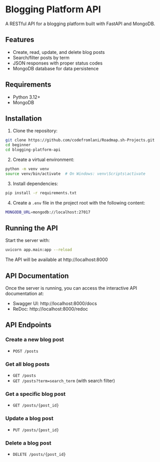 # Blogging Platform API

A RESTful API for a blogging platform built with FastAPI and MongoDB.

## Features

- Create, read, update, and delete blog posts
- Search/filter posts by term
- JSON responses with proper status codes
- MongoDB database for data persistence

## Requirements

- Python 3.12+
- MongoDB

## Installation

1. Clone the repository:
```bash
git clone https://github.com/codefromlani/Roadmap.sh-Projects.git
cd beginner
cd blogging-platform-api
```

2. Create a virtual environment:
```bash
python -m venv venv
source venv/bin/activate  # On Windows: venv\Scripts\activate
```

3. Install dependencies:
```bash
pip install -r requirements.txt
```

4. Create a `.env` file in the project root with the following content:
```bash
MONGODB_URL=mongodb://localhost:27017
```

## Running the API

Start the server with:

```bash
uvicorn app.main:app --reload
```

The API will be available at http://localhost:8000

## API Documentation

Once the server is running, you can access the interactive API documentation at:

- Swagger UI: http://localhost:8000/docs
- ReDoc: http://localhost:8000/redoc

## API Endpoints

### Create a new blog post
- `POST /posts`

### Get all blog posts
- `GET /posts`
- `GET /posts?term=search_term` (with search filter)

### Get a specific blog post
- `GET /posts/{post_id}`

### Update a blog post
- `PUT /posts/{post_id}`

### Delete a blog post
- `DELETE /posts/{post_id}`